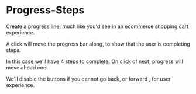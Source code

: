 # Progress-Steps

Create a progress line, much like you'd see in an ecommerce shopping cart experience. 

A click will move the progress bar along, to show that the user is completing steps. 

In this case we'll have 4 steps to complete. On click of next, progress will move ahead one. 

We'll disable the buttons if you cannot go back, or forward , for user experience. 


